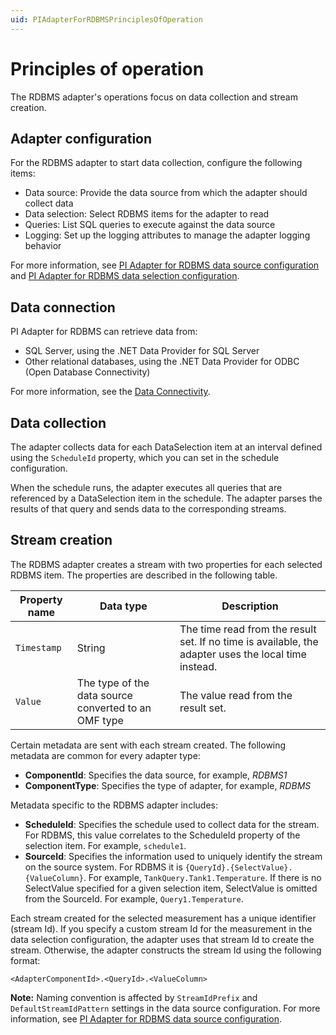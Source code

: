 ```yaml
---
uid: PIAdapterForRDBMSPrinciplesOfOperation
---
```


# Principles of operation

The RDBMS adapter's operations focus on data collection and stream creation.

## Adapter configuration

For the RDBMS adapter to start data collection, configure the following items:

- Data source: Provide the data source from which the adapter should collect data
- Data selection: Select RDBMS items for the adapter to read
- Queries: List SQL queries to execute against the data source
- Logging: Set up the logging attributes to manage the adapter logging behavior

For more information, see [PI Adapter for RDBMS data source configuration](xref:PIAdapterForRDBMSDataSourceConfiguration) and [PI Adapter for RDBMS data selection configuration](xref:PIAdapterForRDBMSDataSelectionConfiguration).

## Data connection

PI Adapter for RDBMS can retrieve data from:

- SQL Server, using the .NET Data Provider for SQL Server
- Other relational databases, using the .NET Data Provider for ODBC (Open Database Connectivity)

For more information, see the [Data Connectivity](xref:SystemRequirements#data-connectivity).

## Data collection

The adapter collects data for each DataSelection item at an interval defined using the `ScheduleId` property, which you can set in the schedule configuration.

When the schedule runs, the adapter executes all queries that are referenced by a DataSelection item in the schedule. The adapter parses the results of that query and sends data to the corresponding streams.

## Stream creation

The RDBMS adapter creates a stream with two properties for each selected RDBMS item. The properties are described in the following table.

| Property name | Data type | Description |
|---------------|-----------|-------------|
| `Timestamp`   | String    | The time read from the result set. If no time is available, the adapter uses the local time instead. |
| `Value`       | The type of the data source converted to an OMF type | The value read from the result set. |

Certain metadata are sent with each stream created. The following metadata are common for every adapter type:

- **ComponentId**: Specifies the data source, for example, _RDBMS1_
- **ComponentType**: Specifies the type of adapter, for example, _RDBMS_

Metadata specific to the RDBMS adapter includes:

- **ScheduleId**: Specifies the schedule used to collect data for the stream. For RDBMS, this value correlates to the ScheduleId property of the selection item. For example, `schedule1`.
- **SourceId**: Specifies the information used to uniquely identify the stream on the source system. For RDBMS it is `{QueryId}.{SelectValue}.{ValueColumn}`. For example, `TankQuery.Tank1.Temperature`. If there is no SelectValue specified for a given selection item, SelectValue is omitted from the SourceId. For example, `Query1.Temperature`.

Each stream created for the selected measurement has a unique identifier (stream Id). If you specify a custom stream Id for the measurement in the data selection configuration, the adapter uses that stream Id to create the stream. Otherwise, the adapter constructs the stream Id using the following format:

`<AdapterComponentId>.<QueryId>.<ValueColumn>`

**Note:** Naming convention is affected by `StreamIdPrefix` and `DefaultStreamIdPattern` settings in the data source configuration. For more information, see [PI Adapter for RDBMS data source configuration](xref:PIAdapterForRDBMSDataSourceConfiguration).

